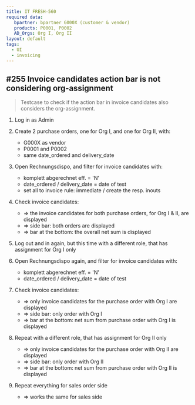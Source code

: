 ```yaml
---
title: IT FRESH-560
required data:
   bpartner: bpartner G000X (customer & vendor)
   products: P0001, P0002
   AD_Orgs: Org I, Org II  
layout: default
tags:
  - UI
  - invoicing
---
```

## #255 Invoice candidates action bar is not considering org-assignment

> Testcase to check if the action bar in invoice candidates also considers the org-assignment.

1. Log in as Admin

1. Create 2 purchase orders, one for Org I, and one for Org II, with:
	* G000X as vendor
	* P0001 and P0002
	* same date_ordered and delivery_date
	
1. Open Rechnungsdispo, and filter for invoice candidates with:
	* komplett abgerechnet eff. = 'N'
	* date_ordered / delivery_date = date of test
	* set all to invoice rule: immediate / create the resp. inouts
	
1. Check invoice candidates:
	* => the invoice candidates for both purchase orders, for Org I & II, are displayed
	* => side bar: both orders are displayed
	* => bar at the bottom: the overall net sum is displayed
	
1. Log out and in again, but this time with a different role, that has assignment for Org I only

1. Open Rechnungsdispo again, and filter for invoice candidates with:
	* komplett abgerechnet eff. = 'N'
	* date_ordered / delivery_date = date of test
	
1. Check invoice candidates:
	* => only invoice candidates for the purchase order with Org I are displayed
	* => side bar: only order with Org I
	* => bar at the bottom: net sum from purchase order with Org I is displayed
	
1. Repeat with a different role, that has assignment for Org II only	
	* => only invoice candidates for the purchase order with Org II are displayed
	* => side bar: only order with Org II
	* => bar at the bottom: net sum from purchase order with Org II is displayed
	
1. Repeat everything for sales order side
	* => works the same for sales side
